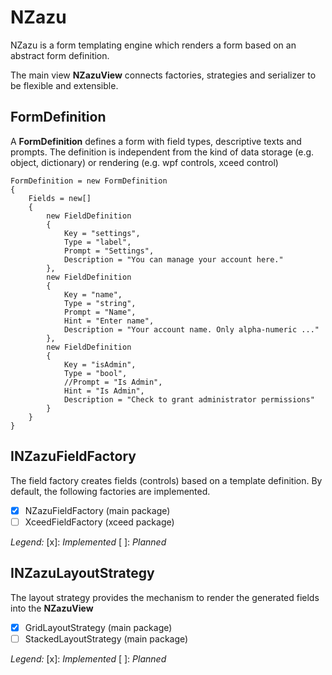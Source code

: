 # NZazu
NZazu is a form templating engine which renders a form based on an abstract form definition.

The main view **NZazuView** connects factories, strategies and serializer to be flexible and extensible.

## FormDefinition

A **FormDefinition** defines a form with field types, descriptive texts and prompts. The definition is 
independent from the kind of data storage (e.g. object, dictionary) or rendering (e.g. wpf controls, 
xceed control)


    FormDefinition = new FormDefinition
    {
        Fields = new[]
        {
            new FieldDefinition
            {
                Key = "settings", 
                Type = "label",
                Prompt = "Settings",
                Description = "You can manage your account here."
            },
            new FieldDefinition
            {
                Key = "name", 
                Type = "string",
                Prompt = "Name",
                Hint = "Enter name",
                Description = "Your account name. Only alpha-numeric ..."
            },
            new FieldDefinition
            {
                Key = "isAdmin", 
                Type = "bool",
                //Prompt = "Is Admin",
                Hint = "Is Admin",
                Description = "Check to grant administrator permissions"
            }
        }
    }

## INZazuFieldFactory

The field factory creates fields (controls) based on a template definition. By default, the following 
factories are implemented.

- [x] NZazuFieldFactory (main package)
- [ ] XceedFieldFactory (xceed package)

_Legend:_
[x]: _Implemented_
[ ]: _Planned_

## INZazuLayoutStrategy

The layout strategy provides the mechanism to render the generated fields into the **NZazuView**

- [x] GridLayoutStrategy (main package)
- [ ] StackedLayoutStrategy (main package)

_Legend:_
[x]: _Implemented_
[ ]: _Planned_

